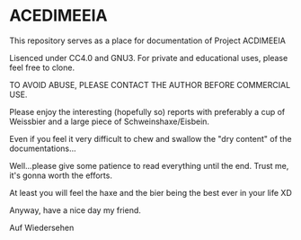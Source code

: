 # ACEDIMEEIA

This repository serves as a place for documentation of Project ACDIMEEIA

Lisenced under CC4.0 and GNU3. For private and educational uses, please feel free to clone. 

TO AVOID ABUSE, PLEASE CONTACT THE AUTHOR BEFORE COMMERCIAL USE.

Please enjoy the interesting (hopefully so) reports with preferably a cup of Weissbier and a large piece of Schweinshaxe/Eisbein.

Even if you feel it very difficult to chew and swallow the "dry content" of the documentations...

Well...please give some patience to read everything until the end. Trust me, it's gonna worth the efforts. 

At least you will feel the haxe and the bier being the best ever in your life XD

Anyway, have a nice day my friend.

Auf Wiedersehen
